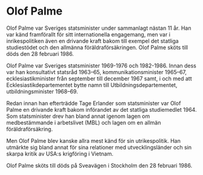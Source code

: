 # Olof Palme

Olof Palme var Sveriges statsminister under sammanlagt nästan 11 år. Han var känd framförallt för sitt internationella engagemang, men var i inrikespolitiken även en drivande kraft bakom till exempel det statliga studiestödet och den allmänna föräldraförsäkringen. Olof Palme sköts till döds den 28 februari 1986.

Olof Palme var Sveriges statsminister 1969-1976 och 1982-1986. Innan dess var han konsultativt statsråd 1963–65, kommunikationsminister 1965–67, ecklesiastikminister från september till december 1967 samt, i och med att Ecklesiastikdepartementet bytte namn till Utbildningsdepartementet, utbildningsminister 1968–69.

Redan innan han efterträdde Tage Erlander som statsminister var Olof Palme en drivande kraft bakom införandet av det statliga studiemedlet 1964. Som statsminister drev han bland annat igenom lagen om medbestämmande i arbetslivet (MBL) och lagen om en allmän föräldraförsäkring.

Men Olof Palme blev kanske allra mest känd för sin utrikespolitik. Han utmärkte sig bland annat för sina relationer med utvecklingsländer och sin skarpa kritik av USA:s krigföring i Vietnam.

Olof Palme sköts till döds på Sveavägen i Stockholm den 28 februari 1986.
